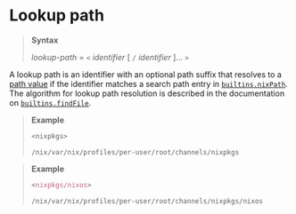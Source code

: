 # Lookup path

> **Syntax**
>
> *lookup-path* = `<` *identifier* [ `/` *identifier* ]... `>`

A lookup path is an identifier with an optional path suffix that resolves to a [path value](@docroot@/language/types.md#type-path) if the identifier matches a search path entry in [`builtins.nixPath`](@docroot@/language/builtins.md#builtins-nixPath).
The algorithm for lookup path resolution is described in the documentation on [`builtins.findFile`](@docroot@/language/builtins.md#builtins-findFile).

> **Example**
>
> ```nix
> <nixpkgs>
>```
>
>     /nix/var/nix/profiles/per-user/root/channels/nixpkgs

> **Example**
>
> ```nix
> <nixpkgs/nixos>
>```
>
>     /nix/var/nix/profiles/per-user/root/channels/nixpkgs/nixos
